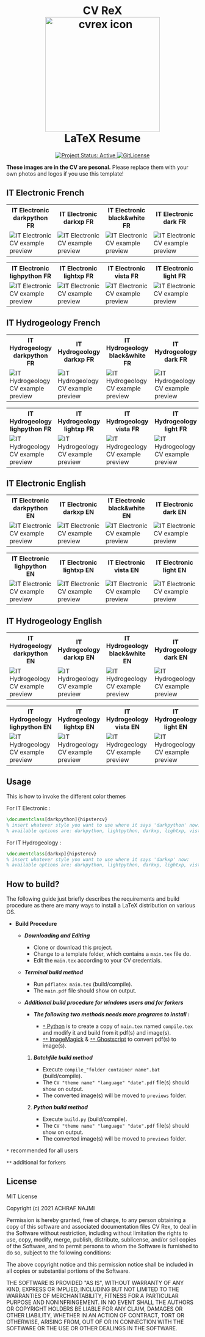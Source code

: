 <h1 align="center">
  CV ReX
  <br />
  <img alt="cvrex icon" src="../previews/cvrex.svg" height="300px" />
  <br />
  LaTeX Resume
</h1>

<div align="center">
  <a href="http://www.repostatus.org/#active" title="Project Status: Active – The project has reached a stable, usable state and is being actively developed.">
    <img src="http://www.repostatus.org/badges/latest/active.svg" alt="Project Status: Active" />
  </a>
  <a href="https://gitlicense.com/license/NajmiAchraf/cvrex">
    <img src="https://gitlicense.com/badge/NajmiAchraf/cvrex" alt="GitLicense" />
  </a>  
</div>


**These images are in the CV are pesonal.**
Please replace them with your own photos and logos if you use this template!

## IT Electronic French

<table width="100%" margin-left="auto" margin-right="auto">
  <tr>
    <th>IT Electronic darkpython FR</th>
    <th>IT Electronic darkxp FR</th>
    <th>IT Electronic black&white FR</th>
    <th>IT Electronic dark FR</th>
  </tr>
  <tr>
    <td width="25%">
      <img src="../previews/it-electronic-darkpython_fr.png" 
        alt="IT Electronic CV example preview" />
    </td>
    <td width="25%">
      <img src="../previews/it-electronic-darkxp_fr.png" 
        alt="IT Electronic CV example preview" />
    </td>
    <td width="25%">
      <img src="../previews/it-electronic-black&white_fr.png" 
        alt="IT Electronic CV example preview" />
    </td>
    <td width="25%">
      <img src="../previews/it-electronic-dark_fr.png" 
        alt="IT Electronic CV example preview" />
    </td>
  </tr>
</table>
</div>

<table width="100%" margin-left="auto" margin-right="auto">
  <tr>
    <th>IT Electronic lighpython FR</th>
    <th>IT Electronic lightxp FR</th>
    <th>IT Electronic vista FR</th>
    <th>IT Electronic light FR</th>
  </tr>
  <tr>
    <td width="25%">
      <img src="../previews/it-electronic-lightpython_fr.png" 
        alt="IT Electronic CV example preview" />
    </td>
    <td width="25%">
      <img src="../previews/it-electronic-lightxp_fr.png" 
        alt="IT Electronic CV example preview" />
    </td>
    <td width="25%">
      <img src="../previews/it-electronic-vista_fr.png" 
        alt="IT Electronic CV example preview" />
    </td>
    <td width="25%">
      <img src="../previews/it-electronic-light_fr.png" 
        alt="IT Electronic CV example preview" />
    </td>
  </tr>
</table>
</div>

## IT Hydrogeology French

<table width="100%" margin-left="auto" margin-right="auto">
  <tr>
    <th>IT Hydrogeology darkpython FR</th>
    <th>IT Hydrogeology darkxp FR</th>
    <th>IT Hydrogeology black&white FR</th>
    <th>IT Hydrogeology dark FR</th>
  </tr>
  <tr>
    <td width="25%">
      <img src="../previews/it-hydrogeology-darkpython_fr.png" 
        alt="IT Hydrogeology CV example preview" />
    </td>
    <td width="25%">
      <img src="../previews/it-hydrogeology-darkxp_fr.png" 
        alt="IT Hydrogeology CV example preview" />
    </td>
    <td width="25%">
      <img src="../previews/it-hydrogeology-black&white_fr.png" 
        alt="IT Hydrogeology CV example preview" />
    </td>
    <td width="25%">
      <img src="../previews/it-hydrogeology-dark_fr.png" 
        alt="IT Hydrogeology CV example preview" />
    </td>
  </tr>
</table>
</div>

<table width="100%" margin-left="auto" margin-right="auto">
  <tr>
    <th>IT Hydrogeology lighpython FR</th>
    <th>IT Hydrogeology lightxp FR</th>
    <th>IT Hydrogeology vista FR</th>
    <th>IT Hydrogeology light FR</th>
  </tr>
  <tr>
    <td width="25%">
      <img src="../previews/it-hydrogeology-lightpython_fr.png" 
        alt="IT Hydrogeology CV example preview" />
    </td>
    <td width="25%">
      <img src="../previews/it-hydrogeology-lightxp_fr.png" 
        alt="IT Hydrogeology CV example preview" />
    </td>
    <td width="25%">
      <img src="../previews/it-hydrogeology-vista_fr.png" 
        alt="IT Hydrogeology CV example preview" />
    </td>
    <td width="25%">
      <img src="../previews/it-hydrogeology-light_fr.png" 
        alt="IT Hydrogeology CV example preview" />
    </td>
  </tr>
</table>
</div>

## IT Electronic English

<table width="100%" margin-left="auto" margin-right="auto">
  <tr>
    <th>IT Electronic darkpython EN</th>
    <th>IT Electronic darkxp EN</th>
    <th>IT Electronic black&white EN</th>
    <th>IT Electronic dark EN</th>
  </tr>
  <tr>
    <td width="25%">
      <img src="../previews/it-electronic-darkpython_en.png" 
        alt="IT Electronic CV example preview" />
    </td>
    <td width="25%">
      <img src="../previews/it-electronic-darkxp_en.png" 
        alt="IT Electronic CV example preview" />
    </td>
    <td width="25%">
      <img src="../previews/it-electronic-black&white_en.png" 
        alt="IT Electronic CV example preview" />
    </td>
    <td width="25%">
      <img src="../previews/it-electronic-dark_en.png" 
        alt="IT Electronic CV example preview" />
    </td>
  </tr>
</table>
</div>

<table width="100%" margin-left="auto" margin-right="auto">
  <tr>
    <th>IT Electronic lighpython EN</th>
    <th>IT Electronic lightxp EN</th>
    <th>IT Electronic vista EN</th>
    <th>IT Electronic light EN</th>
  </tr>
  <tr>
    <td width="25%">
      <img src="../previews/it-electronic-lightpython_en.png" 
        alt="IT Electronic CV example preview" />
    </td>
    <td width="25%">
      <img src="../previews/it-electronic-lightxp_en.png" 
        alt="IT Electronic CV example preview" />
    </td>
    <td width="25%">
      <img src="../previews/it-electronic-vista_en.png" 
        alt="IT Electronic CV example preview" />
    </td>
    <td width="25%">
      <img src="../previews/it-electronic-light_en.png" 
        alt="IT Electronic CV example preview" />
    </td>
  </tr>
</table>
</div>


## IT Hydrogeology English

<table width="100%" margin-left="auto" margin-right="auto">
  <tr>
    <th>IT Hydrogeology darkpython EN</th>
    <th>IT Hydrogeology darkxp EN</th>
    <th>IT Hydrogeology black&white EN</th>
    <th>IT Hydrogeology dark EN</th>
  </tr>
  <tr>
    <td width="25%">
      <img src="../previews/it-hydrogeology-darkpython_en.png" 
        alt="IT Hydrogeology CV example preview" />
    </td>
    <td width="25%">
      <img src="../previews/it-hydrogeology-darkxp_en.png" 
        alt="IT Hydrogeology CV example preview" />
    </td>
    <td width="25%">
      <img src="../previews/it-hydrogeology-black&white_en.png" 
        alt="IT Hydrogeology CV example preview" />
    </td>
    <td width="25%">
      <img src="../previews/it-hydrogeology-dark_en.png" 
        alt="IT Hydrogeology CV example preview" />
    </td>
  </tr>
</table>
</div>

<table width="100%" margin-left="auto" margin-right="auto">
  <tr>
    <th>IT Hydrogeology lighpython EN</th>
    <th>IT Hydrogeology lightxp EN</th>
    <th>IT Hydrogeology vista EN</th>
    <th>IT Hydrogeology light EN</th>
  </tr>
  <tr>
    <td width="25%">
      <img src="../previews/it-hydrogeology-lightpython_en.png" 
        alt="IT Hydrogeology CV example preview" />
    </td>
    <td width="25%">
      <img src="../previews/it-hydrogeology-lightxp_en.png" 
        alt="IT Hydrogeology CV example preview" />
    </td>
    <td width="25%">
      <img src="../previews/it-hydrogeology-vista_en.png" 
        alt="IT Hydrogeology CV example preview" />
    </td>
    <td width="25%">
      <img src="../previews/it-hydrogeology-light_en.png" 
        alt="IT Hydrogeology CV example preview" />
    </td>
  </tr>
</table>
</div>


## Usage

This is how to invoke the different color themes

For IT Electronic :

```latex
\documentclass[darkpython]{hipstercv}
% insert whatever style you want to use where it says 'darkpython' now:
% available options are: darkpython, lightpython, darkxp, lightxp, vista, black&white, dark, light
```

For IT Hydrogeology :

```latex
\documentclass[darkxp]{hipstercv}
% insert whatever style you want to use where it says 'darkxp' now:
% available options are: darkpython, lightpython, darkxp, lightxp, vista, black&white, dark, light
```
## How to build?

The following guide just briefly describes the requirements and build procedure as there are many ways to install a LaTeX distribution on various OS.

* ****Build Procedure****
	* ***Downloading and Editing***
		* Clone or download this project. 
		* Change to a template folder, which contains a `main.tex` file do.
		* Edit the `main.tex` according to your CV credentials.

	* ***Terminal build method***
		* Run `pdflatex main.tex` (build/compile).
		* The `main.pdf` file should show on output.

	* *****Additional build procedure for windows users and for forkers*****
		* ***The following two methods needs more programs to install :***

			* [`*` Python](<https://www.python.org/downloads/>) is to create a copy of `main.tex` named `compile.tex` and modify it and build from it pdf(s) and image(s).
			* [`**` ImageMagick](<https://imagemagick.org/script/download.php>) & [`**` Ghostscript](<https://www.ghostscript.com/download.html>) to convert pdf(s) to image(s).

		1. ***Batchfile build method***
			* Execute `compile_"folder container name".bat` (build/compile).
			* The `CV "theme name" "language" "date".pdf` file(s) should show on output.
			* The converted image(s) will be moved to `previews` folder.

		2. ***Python build method***
			* Execute `build.py` (build/compile).
			* The `CV "theme name" "language" "date".pdf` file(s) should show on output.
			* The converted image(s) will be moved to `previews` folder.

`*` recommended for all users

`**` additional for forkers

## License

MIT License

Copyright (c) 2021 ACHRAF NAJMI

Permission is hereby granted, free of charge, to any person obtaining a copy of this software and associated documentation files CV Rex, to deal in the Software without restriction, including without limitation the rights to use, copy, modify, merge, publish, distribute, sublicense, and/or sell copies of the Software, and to permit persons to whom the Software is furnished to do so, subject to the following conditions:

The above copyright notice and this permission notice shall be included in all copies or substantial portions of the Software.

THE SOFTWARE IS PROVIDED "AS IS", WITHOUT WARRANTY OF ANY KIND, EXPRESS OR IMPLIED, INCLUDING BUT NOT LIMITED TO THE WARRANTIES OF MERCHANTABILITY, FITNESS FOR A PARTICULAR PURPOSE AND NONINFRINGEMENT.
IN NO EVENT SHALL THE AUTHORS OR COPYRIGHT HOLDERS BE LIABLE FOR ANY CLAIM, DAMAGES OR OTHER LIABILITY, WHETHER IN AN ACTION OF CONTRACT, TORT OR OTHERWISE, ARISING FROM, OUT OF OR IN CONNECTION WITH THE SOFTWARE OR THE USE OR OTHER DEALINGS IN THE SOFTWARE.
